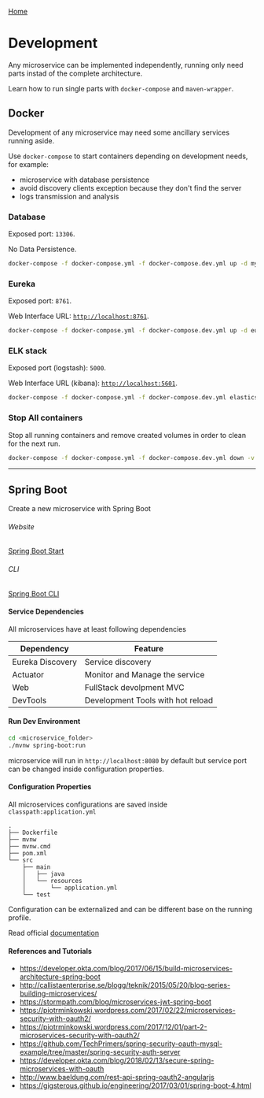 [Home](../../README.md)

# Development

Any microservice can be implemented independently, running only need parts instad of the complete architecture.

Learn how to run single parts with `docker-compose` and  `maven-wrapper`.

## Docker

Development of any microservice may need some ancillary services running aside.

Use `docker-compose` to start containers depending on development needs, for example:

* microservice with database persistence
* avoid discovery clients exception because they don't find the server
* logs transmission and analysis

### Database

Exposed port: `13306`.

No Data Persistence.

```bash
docker-compose -f docker-compose.yml -f docker-compose.dev.yml up -d mysql
```

### Eureka

Exposed port: `8761`.

Web Interface URL: [`http://localhost:8761`](http://localhost:8761).

```bash
docker-compose -f docker-compose.yml -f docker-compose.dev.yml up -d eureka
```

### ELK stack

Exposed port (logstash): `5000`.

Web Interface URL (kibana): [`http://localhost:5601`](http://localhost:5601).

```bash
docker-compose -f docker-compose.yml -f docker-compose.dev.yml elasticsearch logstash kibana
```

### Stop All containers

Stop all running containers and remove created volumes in order to clean for the next run.

```bash
docker-compose -f docker-compose.yml -f docker-compose.dev.yml down -v
```

---

## Spring Boot

Create a new microservice with Spring Boot

###### Website

[Spring Boot Start](https://start.spring.io)

###### CLI

[Spring Boot CLI](https://docs.spring.io/spring-boot/docs/current/reference/html/cli.html)

#### Service Dependencies

All microservices have at least following dependencies

| Dependency       | Feature                           |
| ---------------- | --------------------------------- |
| Eureka Discovery | Service discovery                 |
| Actuator         | Monitor and Manage the service    |
| Web              | FullStack devolpment MVC          |
| DevTools         | Development Tools with hot reload |

#### Run Dev Environment

```bash
cd <microservice_folder>
./mvnw spring-boot:run
```

microservice will run in `http://localhost:8080` by default but service port can be changed inside configuration properties.

#### Configuration Properties

All microservices configurations are saved inside `classpath:application.yml`

```
.
├── Dockerfile
├── mvnw
├── mvnw.cmd
├── pom.xml
└── src
    ├── main
    │   ├── java
    │   └── resources
    │       └── application.yml
    └── test
```

Configuration can be externalized and can be different base on the running profile.

Read official [documentation](https://docs.spring.io/spring-boot/docs/current/reference/html/boot-features-external-config.html)

#### References and Tutorials

* https://developer.okta.com/blog/2017/06/15/build-microservices-architecture-spring-boot
* http://callistaenterprise.se/blogg/teknik/2015/05/20/blog-series-building-microservices/
* https://stormpath.com/blog/microservices-jwt-spring-boot
* https://piotrminkowski.wordpress.com/2017/02/22/microservices-security-with-oauth2/
* https://piotrminkowski.wordpress.com/2017/12/01/part-2-microservices-security-with-oauth2/
* https://github.com/TechPrimers/spring-security-oauth-mysql-example/tree/master/spring-security-auth-server
* https://developer.okta.com/blog/2018/02/13/secure-spring-microservices-with-oauth
* http://www.baeldung.com/rest-api-spring-oauth2-angularjs
* https://gigsterous.github.io/engineering/2017/03/01/spring-boot-4.html